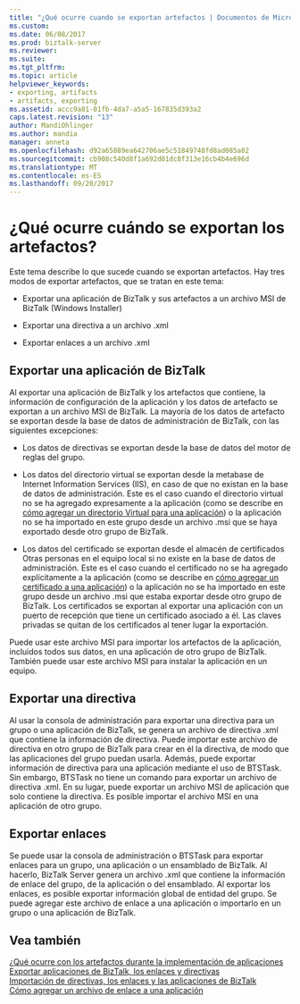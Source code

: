 ```yaml
---
title: "¿Qué ocurre cuando se exportan artefactos | Documentos de Microsoft"
ms.custom: 
ms.date: 06/08/2017
ms.prod: biztalk-server
ms.reviewer: 
ms.suite: 
ms.tgt_pltfrm: 
ms.topic: article
helpviewer_keywords:
- exporting, artifacts
- artifacts, exporting
ms.assetid: accc9a81-01fb-4da7-a5a5-167835d393a2
caps.latest.revision: "13"
author: MandiOhlinger
ms.author: mandia
manager: anneta
ms.openlocfilehash: d92a65889ea642706ae5c51849748fd8ad085a02
ms.sourcegitcommit: cb908c540d8f1a692d01dc8f313e16cb4b4e696d
ms.translationtype: MT
ms.contentlocale: es-ES
ms.lasthandoff: 09/20/2017
---
```

# <a name="what-happens-when-artifacts-are-exported"></a>¿Qué ocurre cuándo se exportan los artefactos?
Este tema describe lo que sucede cuando se exportan artefactos. Hay tres modos de exportar artefactos, que se tratan en este tema:  
  
-   Exportar una aplicación de BizTalk y sus artefactos a un archivo MSI de BizTalk (Windows Installer)  
  
-   Exportar una directiva a un archivo .xml  
  
-   Exportar enlaces a un archivo .xml  
  
## <a name="exporting-a-biztalk-application"></a>Exportar una aplicación de BizTalk  
 Al exportar una aplicación de BizTalk y los artefactos que contiene, la información de configuración de la aplicación y los datos de artefacto se exportan a un archivo MSI de BizTalk. La mayoría de los datos de artefacto se exportan desde la base de datos de administración de BizTalk, con las siguientes excepciones:  
  
-   Los datos de directivas se exportan desde la base de datos del motor de reglas del grupo.  
  
-   Los datos del directorio virtual se exportan desde la metabase de Internet Information Services (IIS), en caso de que no existan en la base de datos de administración. Este es el caso cuando el directorio virtual no se ha agregado expresamente a la aplicación (como se describe en [cómo agregar un directorio Virtual para una aplicación](../core/how-to-add-a-virtual-directory-to-an-application.md)) o la aplicación no se ha importado en este grupo desde un archivo .msi que se haya exportado desde otro grupo de BizTalk.  
  
-   Los datos del certificado se exportan desde el almacén de certificados Otras personas en el equipo local si no existe en la base de datos de administración. Este es el caso cuando el certificado no se ha agregado explícitamente a la aplicación (como se describe en [cómo agregar un certificado a una aplicación](../core/how-to-add-a-certificate-to-an-application.md)) o la aplicación no se ha importado en este grupo desde un archivo .msi que estaba exportar desde otro grupo de BizTalk. Los certificados se exportan al exportar una aplicación con un puerto de recepción que tiene un certificado asociado a él. Las claves privadas se quitan de los certificados al tener lugar la exportación.  
  
 Puede usar este archivo MSI para importar los artefactos de la aplicación, incluidos todos sus datos, en una aplicación de otro grupo de BizTalk. También puede usar este archivo MSI para instalar la aplicación en un equipo.  
  
## <a name="exporting-a-policy"></a>Exportar una directiva  
 Al usar la consola de administración para exportar una directiva para un grupo o una aplicación de BizTalk, se genera un archivo de directiva .xml que contiene la información de directiva. Puede importar este archivo de directiva en otro grupo de BizTalk para crear en él la directiva, de modo que las aplicaciones del grupo puedan usarla. Además, puede exportar información de directiva para una aplicación mediante el uso de BTSTask. Sin embargo, BTSTask no tiene un comando para exportar un archivo de directiva .xml. En su lugar, puede exportar un archivo MSI de aplicación que solo contiene la directiva. Es posible importar el archivo MSI en una aplicación de otro grupo.  
  
## <a name="exporting-bindings"></a>Exportar enlaces  
 Se puede usar la consola de administración o BTSTask para exportar enlaces para un grupo, una aplicación o un ensamblado de BizTalk. Al hacerlo, BizTalk Server genera un archivo .xml que contiene la información de enlace del grupo, de la aplicación o del ensamblado. Al exportar los enlaces, es posible exportar información global de entidad del grupo. Se puede agregar este archivo de enlace a una aplicación o importarlo en un grupo o una aplicación de BizTalk.  
  
## <a name="see-also"></a>Vea también  
 [¿Qué ocurre con los artefactos durante la implementación de aplicaciones](../core/what-happens-to-artifacts-during-application-deployment.md)   
 [Exportar aplicaciones de BizTalk, los enlaces y directivas](../core/exporting-biztalk-applications-bindings-and-policies.md)   
 [Importación de directivas, los enlaces y las aplicaciones de BizTalk](../core/importing-biztalk-applications-bindings-and-policies.md)   
 [Cómo agregar un archivo de enlace a una aplicación](../core/how-to-add-a-binding-file-to-an-application2.md)